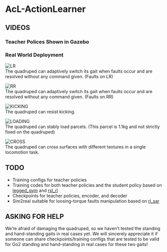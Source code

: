 # AcL-ActionLearner

## VIDEOS

### Teacher Polices Shown in Gazebo

### Real World Deployment

![LR](video&pics/LR.gif)  
The quadruped can adaptively switch its gait when faults occur and are resolved without any command given. (Faults on LR)

![RR](video&pics/RR.gif)  
The quadruped can adaptively switch its gait when faults occur and are resolved without any command given. (Faults on RR)

![KICKING](video&pics/KICKING.gif)  
The quadruped can resist kicking.

![LOADING](video&pics/LOADING.gif)  
The quadruped can stably load parcels. (This parcel is 1.1kg and not strictly fixed on the quadruped)

![CROSS](video&pics/CROSS.gif)  
The quadruped can cross surfaces with different textures in a single locomotion task.


## TODO
- Training configs for teacher policies
- Training codes for both teacher policies and the student policy based on [legged_gym](https://github.com/leggedrobotics/legged_gym) and [rsl_rl](https://github.com/leggedrobotics/rsl_rl)
- Checkpoints for teacher policies, encoder, and decoder
- Sim2real suitable for loosing-torque faults manipulation based on [rl_sar](https://github.com/fan-ziqi/rl_sar)

## ASKING FOR HELP
We’re afraid of damaging the quadruped, so we haven’t tested the standing and hand-standing gaits in real cases yet. We will sincerely appreciate it if someone can share checkpoints/training configs that are tested to be valid for Go2 standing and hand-standing in real cases for these two gaits!

